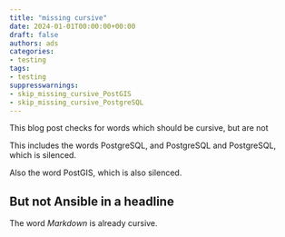 ```yaml
---
title: "missing cursive"
date: 2024-01-01T00:00:00+00:00
draft: false
authors: ads
categories:
- testing
tags:
- testing
suppresswarnings:
- skip_missing_cursive_PostGIS
- skip_missing_cursive_PostgreSQL
---
```


This blog post checks for words which should be cursive, but are not

This includes the words PostgreSQL, and PostgreSQL and PostgreSQL, which is silenced.

Also the word PostGIS, which is also silenced.

## But not Ansible in a headline

The word *Markdown* is already cursive.
